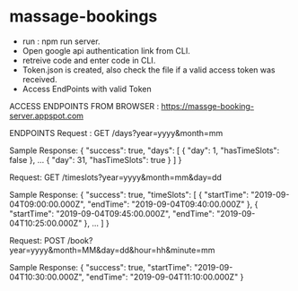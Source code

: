 # massage-bookings
- run : npm run server. 
- Open google api authentication link from CLI.
- retreive code and enter code in CLI.
- Token.json is created, also check the file if a valid access token was received.
- Access EndPoints with valid Token

ACCESS ENDPOINTS FROM BROWSER : https://massge-booking-server.appspot.com

ENDPOINTS
Request :
GET  /days?year=yyyy&month=mm

Sample Response:
{
  "success": true,
  "days": [
    { "day": 1,  "hasTimeSlots": false },
    ...
    { "day": 31, "hasTimeSlots": true }
  ]
}

Request:
GET  /timeslots?year=yyyy&month=mm&day=dd

Sample Response:
{
  "success": true,
  "timeSlots": [
    {
      "startTime": "2019-09-04T09:00:00.000Z",
        "endTime": "2019-09-04T09:40:00.000Z"
    },
    {
      "startTime": "2019-09-04T09:45:00.000Z",
        "endTime": "2019-09-04T10:25:00.000Z"
    },
    ...
  ]
}

Request:
POST  /book?year=yyyy&month=MM&day=dd&hour=hh&minute=mm

Sample Response:
{
    "success": true,
  "startTime": "2019-09-04T10:30:00.000Z",
    "endTime": "2019-09-04T11:10:00.000Z"
}


